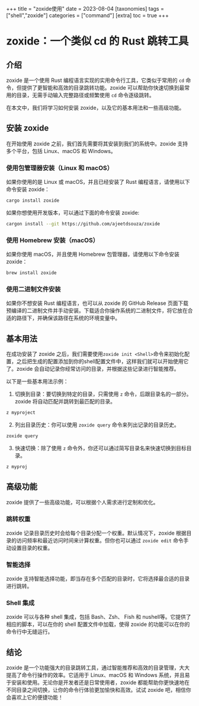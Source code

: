 +++
title = "zoxide使用"
date = 2023-08-04
[taxonomies]
tags = ["shell","zoxide"]
categories = ["command"]
[extra]
toc = true
+++

# zoxide：一个类似 cd 的 Rust 跳转工具

## 介绍

zoxide 是一个使用 Rust 编程语言实现的实用命令行工具，它类似于常用的 `cd` 命令，但提供了更智能和高效的目录跳转功能。zoxide 可以帮助你快速切换到最常用的目录，无需手动输入完整路径或频繁使用 `cd` 命令逐级跳转。

在本文中，我们将学习如何安装 zoxide，以及它的基本用法和一些高级功能。

## 安装 zoxide

在开始使用 zoxide 之前，我们首先需要将其安装到我们的系统中。zoxide 支持多个平台，包括 Linux、macOS 和 Windows。

### 使用包管理器安装（Linux 和 macOS）

如果你使用的是 Linux 或 macOS，并且已经安装了 Rust 编程语言，请使用以下命令安装 zoxide：

```bash
cargo install zoxide
```

如果你想使用开发版本，可以通过下面的命令安装 zoxide:

```bash
cargon install --git https://github.com/ajeetdsouza/zoxide
```

### 使用 Homebrew 安装（macOS）

如果你使用 macOS，并且使用 Homebrew 包管理器，请使用以下命令安装 zoxide：

```bash
brew install zoxide
```

### 使用二进制文件安装

如果你不想安装 Rust 编程语言，也可以从 zoxide 的 GitHub Release 页面下载预编译的二进制文件并手动安装。下载适合你操作系统的二进制文件，将它放在合适的路径下，并确保该路径在系统的环境变量中。

## 基本用法

在成功安装了 zoxide 之后，我们需要使用`zoxide init <Shell>`命令来初始化配置，之后把生成的配置添加到你的shell配置文件中，这样我们就可以开始使用它了。zoxide 会自动记录你经常访问的目录，并根据这些记录进行智能推荐。

以下是一些基本用法示例：

1. 切换到目录：要切换到特定的目录，只需使用 `z` 命令，后跟目录名的一部分。zoxide 将自动匹配并跳转到最匹配的目录。

```bash
z myproject
```

2. 列出目录历史：你可以使用 `zoxide query` 命令来列出记录的目录历史。

```bash
zoxide query
```

3. 快速切换：除了使用 `z` 命令外，你还可以通过简写目录名来快速切换到目标目录。

```bash
z myproj
```

## 高级功能

zoxide 提供了一些高级功能，可以根据个人需求进行定制和优化。

### 跳转权重

zoxide 记录目录历史时会给每个目录分配一个权重。默认情况下，zoxide 根据目录的访问频率和最近访问时间来计算权重。但你也可以通过 `zoxide edit` 命令手动设置目录的权重。

### 智能选择

zoxide 支持智能选择功能，即当存在多个匹配的目录时，它将选择最合适的目录进行跳转。

### Shell 集成

zoxide 可以与各种 shell 集成，包括 Bash、Zsh、 Fish 和 nushell等。它提供了相应的脚本，可以在你的 shell 配置文件中加载，使得 zoxide 的功能可以在你的命令行中无缝运行。

## 结论

zoxide 是一个功能强大的目录跳转工具，通过智能推荐和高效的目录管理，大大提高了命令行操作的效率。它适用于 Linux、macOS 和 Windows 系统，并且易于安装和使用。无论你是开发者还是日常使用者，zoxide 都能帮助你更快速地在不同目录之间切换，让你的命令行体验更加愉快和高效。试试 zoxide 吧，相信你会喜欢上它的便捷功能！
